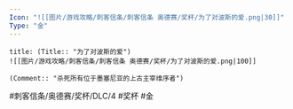```yaml
---
Icon: "![[图片/游戏攻略/刺客信条/刺客信条 奥德赛/奖杯/为了对波斯的爱.png|30]]"
Type: "金"
---
```

```ad-common-gold-trophy
title: (Title:: "为了对波斯的爱")
![[图片/游戏攻略/刺客信条/刺客信条 奥德赛/奖杯/为了对波斯的爱.png|100]]

(Comment:: "杀死所有位于墨塞尼亚的上古主宰维序者")
```

#刺客信条/奥德赛/奖杯/DLC/4 #奖杯 #金
